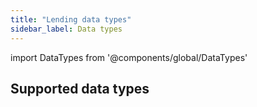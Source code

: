 ```yaml
---
title: "Lending data types"
sidebar_label: Data types
---
```


import DataTypes from '@components/global/DataTypes'

## Supported data types

<DataTypes product="lending" urlPrefix="/lending-api#"/>

<br/>